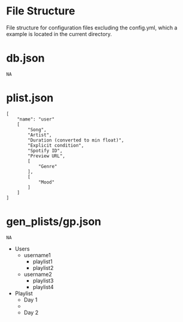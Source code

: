 # File Structure
File structure for configuration files excluding the config.yml, which a example is located in the current directory.

# db.json
```
NA
```

# plist.json
```
[
    "name": "user"
    [
        "Song",
        "Artist",
        "Duration (converted to min float)",
        "Explicit condition",
        "Spotify ID",
        "Preview URL",
        [
            "Genre"
        ],
        [
            "Mood"
        ]
    ]
]
```

# gen_plists/gp.json
```
NA
```
- Users
  - username1
    - playlist1
    - playlist2
  - username2
    - playlist3
    - playlist4
- Playlist
  - Day 1
  - 
  - Day 2
